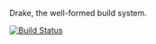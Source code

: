 Drake, the well-formed build system.

[![Build Status](https://git.infinit.io/ci/projects/5/status.png?ref=master)](https://git.infinit.one/ci/projects/5?ref=master)
